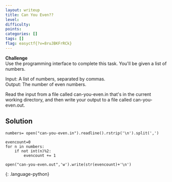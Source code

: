 ```yaml
---
layout: writeup
title: Can You Even??
level: 
difficulty: 
points: 
categories: []
tags: []
flag: easyctf{?v=8ruJBKFrRCk}
---
```

**Challenge**  
Use the programming interface to complete this task. You'll be given a
list of numbers.

Input: A list of numbers, separated by commas.  
Output: The number of even numbers.

Read the input from a file called can-you-even.in that's in the current
working directory, and then write your output to a file called
can-you-even.out.  
## Solution

    numbers= open("can-you-even.in").readline().rstrip('\n').split(',')
    
    evencount=0
    for n in numbers:
        if not int(n)%2:
            evencount += 1
    
    open("can-you-even.out",'w').write(str(evencount)+'\n')
{: .language-python}

